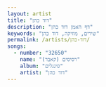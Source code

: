```yaml
---
layout: artist
title: "דוד כהן"
description: "דף האמן דוד כהן"
keywords: "שירים, מוזיקה, דוד כהן"
permalink: /artists/דוד-כהן/
songs:
  - number: "32650"
    name: "רסיסים (קאבר)"
    album: "סינגלים"
    artist: "דוד כהן"
---
```

